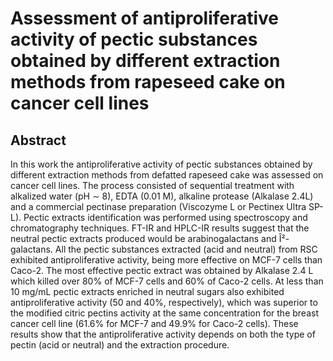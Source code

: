 # Assessment of antiproliferative activity of pectic substances obtained by different extraction methods from rapeseed cake on cancer cell lines

## Abstract

In this work the antiproliferative activity of pectic substances obtained by different extraction methods from defatted rapeseed cake was assessed on cancer cell lines. The process consisted of sequential treatment with alkalized water (pH ∼ 8), EDTA (0.01 M), alkaline protease (Alkalase 2.4L) and a commercial pectinase preparation (Viscozyme L or Pectinex Ultra SP-L). Pectic extracts identification was performed using spectroscopy and chromatography techniques. FT-IR and HPLC-IR results suggest that the neutral pectic extracts produced would be arabinogalactans and Î²-galactans. All the pectic substances extracted (acid and neutral) from RSC exhibited antiproliferative activity, being more effective on MCF-7 cells than Caco-2. The most effective pectic extract was obtained by Alkalase 2.4 L which killed over 80% of MCF-7 cells and 60% of Caco-2 cells. At less than 10 mg/mL pectic extracts enriched in neutral sugars also exhibited antiproliferative activity (50 and 40%, respectively), which was superior to the modified citric pectins activity at the same concentration for the breast cancer cell line (61.6% for MCF-7 and 49.9% for Caco-2 cells). These results show that the antiproliferative activity depends on both the type of pectin (acid or neutral) and the extraction procedure.